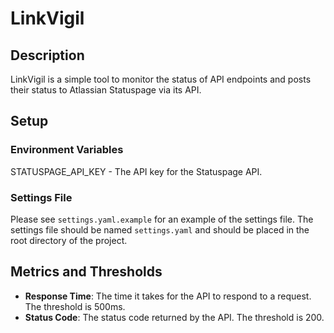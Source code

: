 # LinkVigil

## Description

LinkVigil is a simple tool to monitor the status of API endpoints and posts their status to Atlassian Statuspage via its API.

## Setup

### Environment Variables

STATUSPAGE_API_KEY - The API key for the Statuspage API.

### Settings File

Please see `settings.yaml.example` for an example of the settings file. The settings file should be named `settings.yaml` and should be placed in the root directory of the project.

## Metrics and Thresholds

* **Response Time**: The time it takes for the API to respond to a request. The threshold is 500ms.
* **Status Code**: The status code returned by the API. The threshold is 200.

